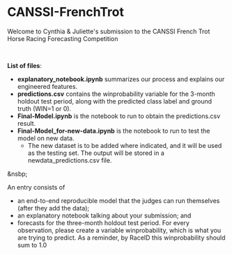 # CANSSI-FrenchTrot
Welcome to Cynthia &amp; Juliette's submission to the CANSSI French Trot Horse Racing Forecasting Competition

&nbsp;

**List of files**:
- **explanatory_notebook.ipynb** summarizes our process and explains our engineered features.
- **predictions.csv** contains the winprobability variable for the 3-month holdout test period, along with the predicted class label and ground truth (WIN=1 or 0).
- **Final-Model.ipynb** is the notebook to run to obtain the predictions.csv result.
- **Final-Model_for-new-data.ipynb** is the notebook to run to test the model on new data.
    - The new dataset is to be added where indicated, and it will be used as the testing set. The output will be stored in a newdata_predictions.csv file.

&nsbp;

An entry consists of 
- an end-to-end reproducible model that the judges can run themselves (after they add the data);
- an explanatory notebook talking about your submission; and
- forecasts for the three-month holdout test period. For every observation, please create a variable winprobability, which is what you are trying to predict. As a reminder, by RaceID this winprobability should sum to 1.0

